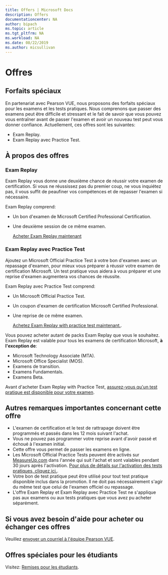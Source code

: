 ```yaml
---
title: Offers | Microsoft Docs
description: Offers 
documentationcenter: NA 
author: bipach
ms.topic: article
ms.tgt_pltfrm: NA
ms.workload: NA
ms.date: 08/22/2019
ms.author: micsullivan
---
```

# Offres

## Forfaits spéciaux

En partenariat avec Pearson VUE, nous proposons des forfaits spéciaux pour les examens et les tests pratiques. Nous comprenons que passer des examens peut être difficile et stressant et le fait de savoir que vous pouvez vous entraîner avant de passer l'examen et avoir un nouveau test peut vous donner confiance. Actuellement, ces offres sont les suivantes:

- Exam Replay.
- Exam Replay avec Practice Test.

## À propos des offres

### Exam Replay

Exam Replay vous donne une deuxième chance de réussir votre examen de certification. Si vous ne réussissez pas du premier coup, ne vous inquiétez pas, il vous suffit de peaufiner vos compétences et de repasser l'examen si nécessaire.

Exam Replay comprend:

- Un bon d'examen de Microsoft Certified Professional Certification.
- Une deuxième session de ce même examen.

  [Acheter Exam Replay maintenant](https://www.mindhub.com/p/Microsoft-Exam-Replay?utm_source=msftmarketing&utm_medium=msft_offers&utm_campaign=ExamReplayFY20&utm_term=ERFY20&utm_content=weblink3)

### Exam Replay avec Practice Test

Ajoutez un Microsoft Official Practice Test à votre bon d'examen avec un repassage d'examen, pour mieux vous préparer à réussir votre examen de certification Microsoft. Un test pratique vous aidera à vous préparer et une reprise d'examen augmentera vos chances de réussite.

Exam Replay avec Practice Test comprend:

- Un Microsoft Official Practice Test.
- Un coupon d'examen de certification Microsoft Certified Professional.
- Une reprise de ce même examen.

  [Achetez Exam Replay with practice test maintenant.](https://www.mindhub.com/p/Microsoft-Exam-Replay-PT?utm_source=msftmarketing&utm_medium=msft_offers&utm_campaign=ExamReplayFY20&utm_term=ERFY20&utm_content=weblink).

Vous pouvez acheter autant de packs Exam Replay que vous le souhaitez. Exam Replay est valable pour tous les examens de certification Microsoft, **à l'exception de**:
- Microsoft Technology Associate (MTA).
- Microsoft Office Specialist (MOS).
- Examens de transition.
- Examens Fundamentals.
- Examens Beta.

Avant d'acheter Exam Replay with Practice Test, [assurez-vous qu'un test pratique est disponible pour votre examen](https://www.mindhub.com/shop/microsoft?facetValueFilter=tenant~content-type%3Apractice-tests).

## Autres remarques importantes concernant cette offre

- L'examen de certification et le test de rattrapage doivent être programmés et passés dans les 12 mois suivant l'achat.
- Vous ne pouvez pas programmer votre reprise avant d'avoir passé et échoué à l'examen initial.
- Cette offre vous permet de passer les examens en ligne.
- Les Microsoft Official Practice Tests peuvent être activés sur [MeasureUp.com](https://www.measureup.com/) dans l'année qui suit l'achat et sont valables pendant 30 jours après l'activation. [Pour plus de détails sur l'activation des tests pratiques, cliquez ici.](https://home.pearsonvue.com/microsoft/practicetests).
- Votre bon de test pratique peut être utilisé pour tout test pratique disponible inclus dans la promotion. Il ne doit pas nécessairement s'agir du même test que celui de l'examen officiel ou repassage.
- L'offre Exam Replay et Exam Replay avec Practice Test ne s'applique pas aux examens ou aux tests pratiques que vous avez pu acheter séparément.

## Si vous avez besoin d'aide pour acheter ou échanger ces offres
Veuillez [envoyer un courriel à l'équipe Pearson VUE](https://mindhub@pearson.com/).

## Offres spéciales pour les étudiants
Visitez: [Remises pour les étudiants](/learn/certifications/student-discounts).
